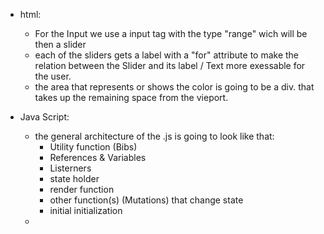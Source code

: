 - html:
    - For the Input we use a input tag with the type "range" wich will be then a slider
    - each of the sliders gets a label with a "for" attribute to make the relation between 
    the Slider and its label / Text more exessable for the user. 
    - the area that represents or shows the color is going to be a div. that takes up the remaining space from the vieport.

- Java Script:
    - the general architecture of the .js is going to look like that: 
        - Utility function (Bibs)
        - References & Variables
        - Listerners
        - state holder 
        - render function
        - other function(s) (Mutations) that change state
        - initial initialization
    - 